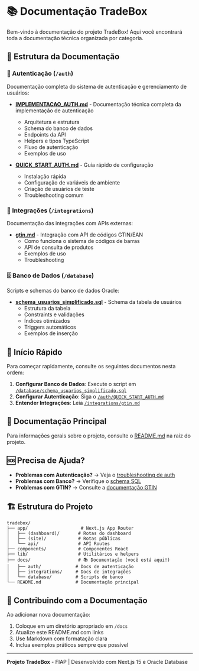# 📚 Documentação TradeBox

Bem-vindo à documentação do projeto TradeBox! Aqui você encontrará toda a documentação técnica organizada por categoria.

## 📂 Estrutura da Documentação

### 🔐 Autenticação (`/auth`)

Documentação completa do sistema de autenticação e gerenciamento de usuários:

- **[IMPLEMENTACAO_AUTH.md](./auth/IMPLEMENTACAO_AUTH.md)** - Documentação técnica completa da implementação de autenticação
  - Arquitetura e estrutura
  - Schema do banco de dados
  - Endpoints da API
  - Helpers e tipos TypeScript
  - Fluxo de autenticação
  - Exemplos de uso

- **[QUICK_START_AUTH.md](./auth/QUICK_START_AUTH.md)** - Guia rápido de configuração
  - Instalação rápida
  - Configuração de variáveis de ambiente
  - Criação de usuários de teste
  - Troubleshooting comum

### 🔌 Integrações (`/integrations`)

Documentação das integrações com APIs externas:

- **[gtin.md](./integrations/gtin.md)** - Integração com API de códigos GTIN/EAN
  - Como funciona o sistema de códigos de barras
  - API de consulta de produtos
  - Exemplos de uso
  - Troubleshooting

### 🗄️ Banco de Dados (`/database`)

Scripts e schemas do banco de dados Oracle:

- **[schema_usuarios_simplificado.sql](./database/schema_usuarios_simplificado.sql)** - Schema da tabela de usuários
  - Estrutura da tabela
  - Constraints e validações
  - Índices otimizados
  - Triggers automáticos
  - Exemplos de inserção

## 🚀 Início Rápido

Para começar rapidamente, consulte os seguintes documentos nesta ordem:

1. **Configurar Banco de Dados**: Execute o script em [`/database/schema_usuarios_simplificado.sql`](./database/schema_usuarios_simplificado.sql)
2. **Configurar Autenticação**: Siga o [`/auth/QUICK_START_AUTH.md`](./auth/QUICK_START_AUTH.md)
3. **Entender Integrações**: Leia [`/integrations/gtin.md`](./integrations/gtin.md)

## 📖 Documentação Principal

Para informações gerais sobre o projeto, consulte o [README.md](../README.md) na raiz do projeto.

## 🆘 Precisa de Ajuda?

- **Problemas com Autenticação?** → Veja o [troubleshooting de auth](./auth/QUICK_START_AUTH.md#-troubleshooting-rápido)
- **Problemas com Banco?** → Verifique o [schema SQL](./database/schema_usuarios_simplificado.sql)
- **Problemas com GTIN?** → Consulte a [documentação GTIN](./integrations/gtin.md)

## 🏗️ Estrutura do Projeto

```
tradebox/
├── app/                    # Next.js App Router
│   ├── (dashboard)/       # Rotas do dashboard
│   ├── (site)/            # Rotas públicas
│   └── api/               # API Routes
├── components/            # Componentes React
├── lib/                   # Utilitários e helpers
├── docs/                  # 📚 Documentação (você está aqui!)
│   ├── auth/             # Docs de autenticação
│   ├── integrations/     # Docs de integrações
│   └── database/         # Scripts de banco
└── README.md             # Documentação principal
```

## 📝 Contribuindo com a Documentação

Ao adicionar nova documentação:

1. Coloque em um diretório apropriado em `/docs`
2. Atualize este README.md com links
3. Use Markdown com formatação clara
4. Inclua exemplos práticos sempre que possível

---

**Projeto TradeBox** - FIAP | Desenvolvido com Next.js 15 e Oracle Database

